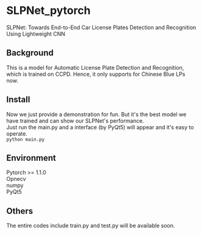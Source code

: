 # SLPNet_pytorch
SLPNet: Towards End-to-End Car License Plates Detection and Recognition Using Lightweight CNN

## Background
This is a model for Automatic License Plate Detection and Recognition, which is trained on CCPD. Hence, it only supports for Chinese Blue LPs now.

## Install
Now we just provide a demonstration for fun. But it's the best model we have trained and can show our SLPNet's performance.<br>
Just run the main.py and a interface (by PyQt5) will appear and it's easy to operate.<br>
  `python main.py`

## Environment
Pytorch >= 1.1.0<br>
Opnecv<br>
numpy<br>
PyQt5<br>

## Others
The entire codes include train.py and test.py will be available soon.
